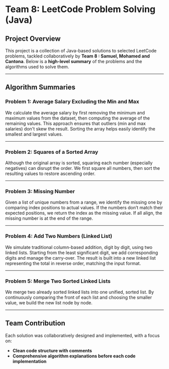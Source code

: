 # Team 8: LeetCode Problem Solving (Java)

## Project Overview

This project is a collection of Java-based solutions to selected LeetCode problems, tackled collaboratively by **Team 8 : Samuel, Mohamed and Cantona**. 
Below is a **high-level summary** of the problems and the algorithms used to solve them.

---

## Algorithm Summaries

### Problem 1: Average Salary Excluding the Min and Max

We calculate the average salary by first removing the minimum and maximum values from the dataset, then computing the average of the remaining values. 
This approach ensures that outliers (min and max salaries) don't skew the result. Sorting the array helps easily identify the smallest and largest values.

---

### Problem 2: Squares of a Sorted Array

Although the original array is sorted, squaring each number (especially negatives) can disrupt the order. We first square all numbers, then sort the 
resulting values to restore ascending order. 

---

### Problem 3: Missing Number

Given a list of unique numbers from a range, we identify the missing one by comparing index positions to actual values. If the numbers don’t match their
expected positions, we return the index as the missing value. If all align, the missing number is at the end of the range.

---

### Problem 4: Add Two Numbers (Linked List)

We simulate traditional column-based addition, digit by digit, using two linked lists. Starting from the least significant digit, we add corresponding 
digits and manage the carry-over. The result is built into a new linked list representing the total in reverse order, matching the input format.

---

### Problem 5: Merge Two Sorted Linked Lists

We merge two already sorted linked lists into one unified, sorted list. By continuously comparing the front of each list and choosing the smaller value, 
we build the new list node by node. 

---

## Team Contribution

Each solution was collaboratively designed and implemented, with a focus on:
- **Clean code structure with comments**
- **Comprehensive algorithm explanations before each code implementation**



